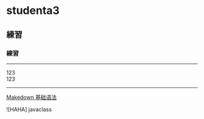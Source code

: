 # studenta3
## 練習
### 練習


<hr>

123<br>
123<br>

<hr>

[Makedown 基础语法](https://cnfox.github.io/2019/05/21/Makedown-language/)





![HAHA]
javaclass
